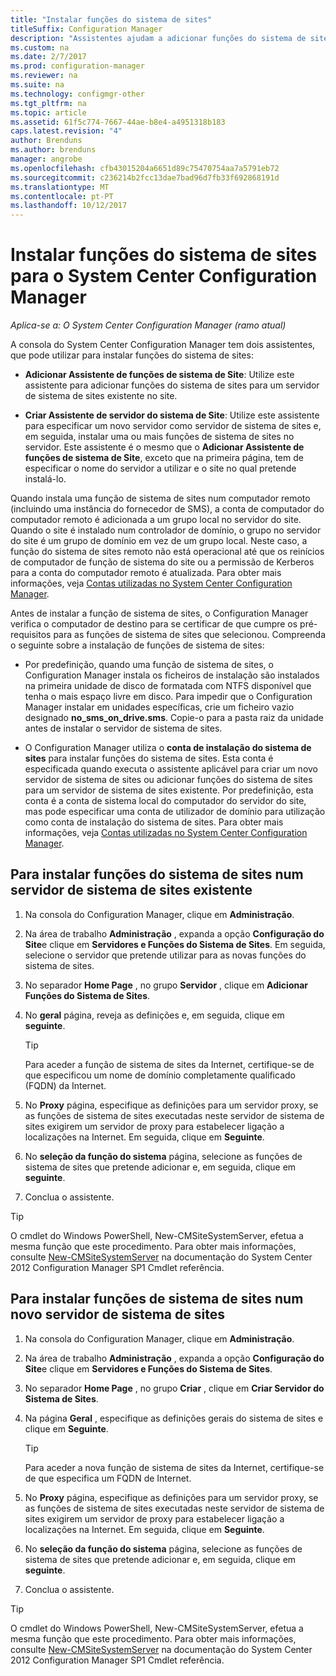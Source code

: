 ```yaml
---
title: "Instalar funções do sistema de sites"
titleSuffix: Configuration Manager
description: "Assistentes ajudam a adicionar funções do sistema de sites a um servidor de sistema de sites de nova ou existente no site."
ms.custom: na
ms.date: 2/7/2017
ms.prod: configuration-manager
ms.reviewer: na
ms.suite: na
ms.technology: configmgr-other
ms.tgt_pltfrm: na
ms.topic: article
ms.assetid: 61f5c774-7667-44ae-b8e4-a4951318b183
caps.latest.revision: "4"
author: Brenduns
ms.author: brenduns
manager: angrobe
ms.openlocfilehash: cfb43015204a6651d89c75470754aa7a5791eb72
ms.sourcegitcommit: c236214b2fcc13dae7bad96d7fb33f692868191d
ms.translationtype: MT
ms.contentlocale: pt-PT
ms.lasthandoff: 10/12/2017
---
```

# <a name="install-site-system-roles-for-system-center-configuration-manager"></a>Instalar funções do sistema de sites para o System Center Configuration Manager

*Aplica-se a: O System Center Configuration Manager (ramo atual)*

A consola do System Center Configuration Manager tem dois assistentes, que pode utilizar para instalar funções do sistema de sites:  

-   **Adicionar Assistente de funções de sistema de Site**: Utilize este assistente para adicionar funções do sistema de sites para um servidor de sistema de sites existente no site.  

-   **Criar Assistente de servidor do sistema de Site**: Utilize este assistente para especificar um novo servidor como servidor de sistema de sites e, em seguida, instalar uma ou mais funções de sistema de sites no servidor. Este assistente é o mesmo que o **Adicionar Assistente de funções de sistema de Site**, exceto que na primeira página, tem de especificar o nome do servidor a utilizar e o site no qual pretende instalá-lo.  

Quando instala uma função de sistema de sites num computador remoto (incluindo uma instância do fornecedor de SMS), a conta de computador do computador remoto é adicionada a um grupo local no servidor do site. Quando o site é instalado num controlador de domínio, o grupo no servidor do site é um grupo de domínio em vez de um grupo local. Neste caso, a função do sistema de sites remoto não está operacional até que os reinícios de computador de função de sistema do site ou a permissão de Kerberos para a conta do computador remoto é atualizada. Para obter mais informações, veja [Contas utilizadas no System Center Configuration Manager](../../../../core/plan-design/hierarchy/accounts.md).  

Antes de instalar a função de sistema de sites, o Configuration Manager verifica o computador de destino para se certificar de que cumpre os pré-requisitos para as funções de sistema de sites que selecionou. Compreenda o seguinte sobre a instalação de funções de sistema de sites:  

-   Por predefinição, quando uma função de sistema de sites, o Configuration Manager instala os ficheiros de instalação são instalados na primeira unidade de disco de formatada com NTFS disponível que tenha o mais espaço livre em disco. Para impedir que o Configuration Manager instalar em unidades específicas, crie um ficheiro vazio designado **no_sms_on_drive.sms**. Copie-o para a pasta raiz da unidade antes de instalar o servidor de sistema de sites.  

-   O Configuration Manager utiliza o **conta de instalação do sistema de sites** para instalar funções do sistema de sites. Esta conta é especificada quando executa o assistente aplicável para criar um novo servidor de sistema de sites ou adicionar funções do sistema de sites para um servidor de sistema de sites existente. Por predefinição, esta conta é a conta de sistema local do computador do servidor do site, mas pode especificar uma conta de utilizador de domínio para utilização como conta de instalação do sistema de sites. Para obter mais informações, veja [Contas utilizadas no System Center Configuration Manager](../../../../core/plan-design/hierarchy/accounts.md).  

##  <a name="bkmk_Install"></a>Para instalar funções do sistema de sites num servidor de sistema de sites existente  

1.  Na consola do Configuration Manager, clique em **Administração**.  

2.  Na área de trabalho **Administração** , expanda a opção **Configuração do Site**e clique em **Servidores e Funções do Sistema de Sites**. Em seguida, selecione o servidor que pretende utilizar para as novas funções do sistema de sites.  

3.  No separador **Home Page** , no grupo **Servidor** , clique em **Adicionar Funções do Sistema de Sites**.  

4.  No **geral** página, reveja as definições e, em seguida, clique em **seguinte**.  

    > [!TIP]  
    >  Para aceder a função de sistema de sites da Internet, certifique-se de que especificou um nome de domínio completamente qualificado (FQDN) da Internet.  

5.  No **Proxy** página, especifique as definições para um servidor proxy, se as funções de sistema de sites executadas neste servidor de sistema de sites exigirem um servidor de proxy para estabelecer ligação a localizações na Internet. Em seguida, clique em **Seguinte**.  

6.  No **seleção da função do sistema** página, selecione as funções de sistema de sites que pretende adicionar e, em seguida, clique em **seguinte**.  

7.  Conclua o assistente.  

> [!TIP]  
>  O cmdlet do Windows PowerShell, New-CMSiteSystemServer, efetua a mesma função que este procedimento. Para obter mais informações, consulte [New-CMSiteSystemServer](http://go.microsoft.com/fwlink/p/?LinkID=271414) na documentação do System Center 2012 Configuration Manager SP1 Cmdlet referência.  

## <a name="to-install-site-system-roles-on-a-new-site-system-server"></a>Para instalar funções de sistema de sites num novo servidor de sistema de sites  

1.  Na consola do Configuration Manager, clique em **Administração**.  

2.  Na área de trabalho **Administração** , expanda a opção **Configuração do Site**e clique em **Servidores e Funções do Sistema de Sites**.  

3.  No separador **Home Page** , no grupo **Criar** , clique em **Criar Servidor do Sistema de Sites**.  

4.  Na página **Geral** , especifique as definições gerais do sistema de sites e clique em **Seguinte**.  

    > [!TIP]  
    >  Para aceder a nova função de sistema de sites da Internet, certifique-se de que especifica um FQDN de Internet.  

5.  No **Proxy** página, especifique as definições para um servidor proxy, se as funções de sistema de sites executadas neste servidor de sistema de sites exigirem um servidor de proxy para estabelecer ligação a localizações na Internet. Em seguida, clique em **Seguinte**.  

6.  No **seleção da função do sistema** página, selecione as funções de sistema de sites que pretende adicionar e, em seguida, clique em **seguinte**.  

7.  Conclua o assistente.  

> [!TIP]  
>  O cmdlet do Windows PowerShell, New-CMSiteSystemServer, efetua a mesma função que este procedimento. Para obter mais informações, consulte [New-CMSiteSystemServer](http://go.microsoft.com/fwlink/p/?LinkID=271414) na documentação do System Center 2012 Configuration Manager SP1 Cmdlet referência.  
